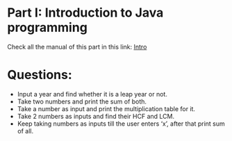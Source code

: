 # Part I: Introduction to Java programming
Check all the manual of this part in this link: [Intro](src/intro)
# Questions:
- Input a year and find whether it is a leap year or not.
- Take two numbers and print the sum of both.
- Take a number as input and print the multiplication table for it.
- Take 2 numbers as inputs and find their HCF and LCM.
- Keep taking numbers as inputs till the user enters ‘x’, after that print sum of all.